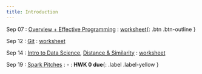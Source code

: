 ```yaml
---
title: Introduction
---
```


Sep 07 
: [Overview + Effective Programming](#) 
  : [worksheet](https://raw.githubusercontent.com/gallettilance/CS506-Fall2022/master/worksheets/worksheet_00.ipynb){: .btn .btn-outline }

Sep 12 
: [Git](#) 
  : [worksheet](#)

Sep 14 
: [Intro to Data Science](#), [Distance & Similarity](#) 
  : [worksheet](#)

Sep 19 
: [Spark Pitches](#) 
  : -
    : **HWK 0 due**{: .label .label-yellow }

